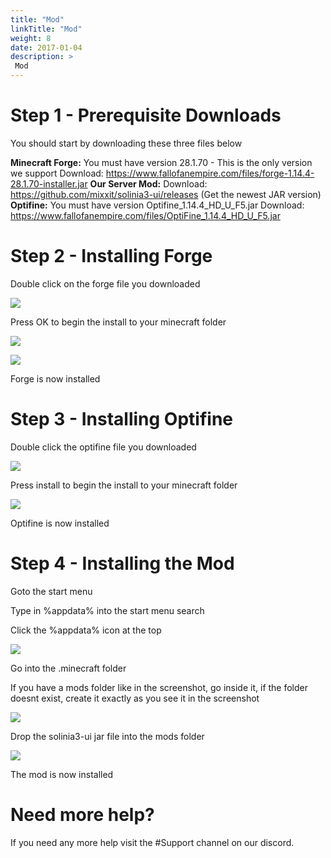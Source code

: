 ```yaml
---
title: "Mod"
linkTitle: "Mod"
weight: 8
date: 2017-01-04
description: >
 Mod
---
```


# Step 1 - Prerequisite Downloads
  You should start by downloading these three files below

**Minecraft Forge:**
You must have version 28.1.70 - This is the only version we support
Download: https://www.fallofanempire.com/files/forge-1.14.4-28.1.70-installer.jar
**Our Server Mod:**
Download: https://github.com/mixxit/solinia3-ui/releases (Get the newest JAR version)
**Optifine:**
You must have version Optifine_1.14.4_HD_U_F5.jar
Download: https://www.fallofanempire.com/files/OptiFine_1.14.4_HD_U_F5.jar
 
# Step 2 - Installing Forge

Double click on the forge file you downloaded

![](https://fallofanempire.com/img/install/forgeinstaller1.png)

Press OK to begin the install to your minecraft folder

![](https://fallofanempire.com/img/install/forgeinstaller2.png)

![](https://fallofanempire.com/img/install/forgeinstaller3.png)

Forge is now installed

# Step 3 - Installing Optifine

Double click the optifine file you downloaded

![](https://fallofanempire.com/img/install/optifine1.png)

Press install to begin the install to your minecraft folder

![](https://fallofanempire.com/img/install/optifine2.png)

Optifine is now installed

# Step 4 - Installing the Mod

Goto the start menu 

Type in %appdata% into the start menu search

Click the %appdata% icon at the top

![](https://fallofanempire.com/img/install/appdata.png)

Go into the .minecraft folder

If you have a mods folder like in the screenshot, go inside it, if the folder doesnt exist, create it exactly as you see it in the screenshot

![](https://fallofanempire.com/img/install/minecraftfolder.png)

Drop the solinia3-ui jar file into the mods folder

![](https://fallofanempire.com/img/install/modsfolder.png)

The mod is now installed

# Need more help?

If you need any more help visit the #Support channel on our discord.
